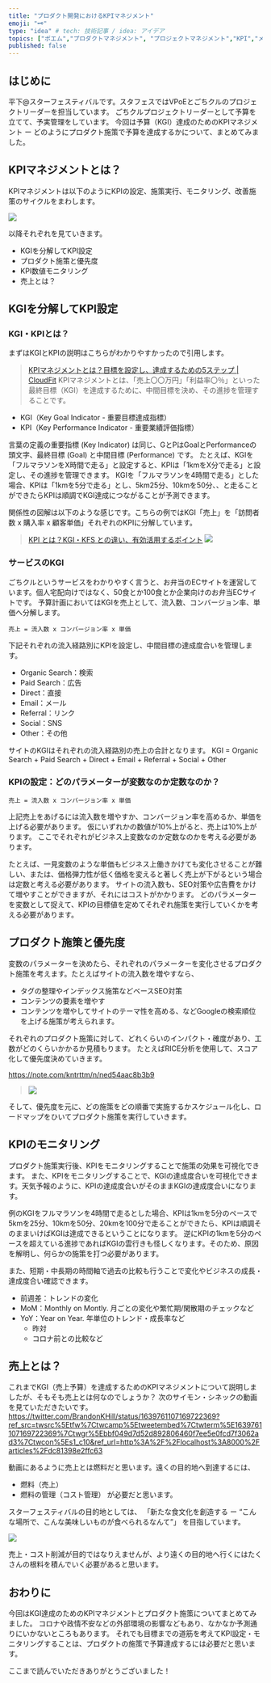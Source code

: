 ```yaml
---
title: "プロダクト開発におけるKPIマネジメント"
emoji: "🗝️"
type: "idea" # tech: 技術記事 / idea: アイデア
topics: ["ポエム","プロダクトマネジメント", "プロジェクトマネジメント","KPI","メモ"]
published: false
---
```


## はじめに

平下@スターフェスティバルです。スタフェスではVPoEとごちクルのプロジェクトリーダーを担当しています。
ごちクルプロジェクトリーダーとして予算を立てて、予実管理をしています。
今回は予算（KGI）達成のためのKPIマネジメント ー どのようにプロダクト施策で予算を達成するかについて、まとめてみました。


## KPIマネジメントとは？

KPIマネジメントは以下のようにKPIの設定、施策実行、モニタリング、改善施策のサイクルをまわします。

![](/images/dc81398e2ffc63/kpi-cycle.png)

以降それぞれを見ていきます。

- KGIを分解してKPI設定
- プロダクト施策と優先度
- KPI数値モニタリング
- 売上とは？


## KGIを分解してKPI設定
### KGI・KPIとは？

まずはKGIとKPIの説明はこちらがわかりやすかったので引用します。

> [KPIマネジメントとは？目標を設定し、達成するための5ステップ | CloudFit](https://cloudfit.co.jp/article/167)
> KPIマネジメントとは、「売上〇〇万円」「利益率〇％」といった最終目標（KGI）を達成するために、中間目標を決め、その進捗を管理することです。

 - KGI（Key Goal Indicator - 重要目標達成指標）
 - KPI（Key Performance Indicator - 重要業績評価指標）

言葉の定義の重要指標 (Key Indicator) は同じ、GとPはGoalとPerformanceの頭文字、最終目標 (Goal) と中間目標 (Performance) です。
たとえば、KGIを「フルマラソンをX時間で走る」と設定すると、KPIは「1kmをX分で走る」と設定し、その進捗を管理できます。
KGIを「フルマラソンを4時間で走る」とした場合、KPIは「1kmを5分で走る」とし、5km25分、10kmを50分、、と走ることができたらKPIは順調でKGI達成につながることが予測できます。

関係性の図解は以下のような感じです。こちらの例ではKGI「売上」を「訪問者数 x 購入率 x 顧客単価」それぞれのKPIに分解しています。

> [KPI とは？KGI・KFS との違い、有効活用するポイント](https://www.tableau.com/ja-jp/learn/articles/what-is-KPI)
> ![](/images/dc81398e2ffc63/kpi.jpg)

### サービスのKGI

ごちクルというサービスをわかりやすく言うと、お弁当のECサイトを運営しています。個人宅配向けではなく、50食とか100食とか企業向けのお弁当ECサイトです。
予算計画においてはKGIを売上として、流入数、コンバージョン率、単価へ分解します。

```
売上 = 流入数 x コンバージョン率 x 単価
```

下記それぞれの流入経路別にKPIを設定し、中間目標の達成度合いを管理します。
- Organic Search：検索
- Paid Search：広告
- Direct：直接
- Email：メール
- Referral：リンク
- Social：SNS
- Other：その他

サイトのKGIはそれぞれの流入経路別の売上の合計となります。
KGI = Organic Search + Paid Search + Direct + Email + Referral + Social + Other


### KPIの設定：どのパラメーターが変数なのか定数なのか？

```
売上 = 流入数 x コンバージョン率 x 単価
```

上記売上をあげるには流入数を増やすか、コンバージョン率を高めるか、単価を上げる必要があります。
仮にいずれかの数値が10%上がると、売上は10%上がります。
ここでそれぞれがビジネス上変数なのか定数なのかを考える必要があります。

たとえば、一見変数のような単価もビジネス上働きかけても変化させることが難しい、または、価格弾力性が低く価格を変えると著しく売上が下がるという場合は定数と考える必要があります。
サイトの流入数も、SEO対策や広告費をかけて増やすことができますが、それにはコストがかかります。
どのパラメーターを変数として捉えて、KPIの目標値を定めてそれぞれ施策を実行していくかを考える必要があります。


## プロダクト施策と優先度

変数のパラメーターを決めたら、それぞれのパラメーターを変化させるプロダクト施策を考えます。たとえばサイトの流入数を増やすなら、
- タグの整理やインデックス施策などベースSEO対策
- コンテンツの要素を増やす
- コンテンツを増やしてサイトのテーマ性を高める、などGoogleの検索順位を上げる施策が考えられます。

それぞれのプロダクト施策に対して、どれくらいのインパクト・確度があり、工数がどのくらいかかるか見積もります。
たとえばRICE分析を使用して、スコア化して優先度決めていきます。

https://note.com/kntrttm/n/ned54aac8b3b9
> ![](/images/dc81398e2ffc63/rice.png)

そして、優先度を元に、どの施策をどの順番で実施するかスケジュール化し、ロードマップをひいてプロダクト施策を実行していきます。

## KPIのモニタリング
プロダクト施策実行後、KPIをモニタリングすることで施策の効果を可視化できます。
また、KPIをモニタリングすることで、KGIの達成度合いを可視化できます。天気予報のように、KPIの達成度合いがそのままKGIの達成度合いになります。

例のKGIをフルマラソンを4時間で走るとした場合、KPIは1kmを5分のペースで5kmを25分、10kmを50分、20kmを100分で走ることができたら、KPIは順調そのままいけばKGIは達成できるということになります。
逆にKPIの1kmを5分のペースを超えている進捗であればKGIの雲行きも怪しくなります。そのため、原因を解明し、何らかの施策を打つ必要があります。

また、短期・中長期の時間軸で過去の比較も行うことで変化やビジネスの成長・達成度合い確認できます。
- 前週差：トレンドの変化
- MoM：Monthly on Montly. 月ごとの変化や繁忙期/閑散期のチェックなど
- YoY：Year on Year. 年単位のトレンド・成長率など
    - 昨対
    - コロナ前との比較など


## 売上とは？

これまでKGI（売上予算）を達成するためのKPIマネジメントについて説明しましたが、そもそも売上とは何なのでしょうか？
次のサイモン・シネックの動画を見ていただきたいです。
https://twitter.com/BrandonKHill/status/1639761107169722369?ref_src=twsrc%5Etfw%7Ctwcamp%5Etweetembed%7Ctwterm%5E1639761107169722369%7Ctwgr%5Ebbf049d7d52d892806460f7ee5e0fcd7f3062ad3%7Ctwcon%5Es1_c10&ref_url=http%3A%2F%2Flocalhost%3A8000%2Farticles%2Fdc81398e2ffc63

動画にあるように売上とは燃料だと思います。遠くの目的地へ到達するには、
- 燃料（売上）
- 燃料の管理（コスト管理）
が必要だと思います。

スターフェスティバルの目的地としては、
「新たな食文化を創造する ー “こんな場所で、こんな美味しいものが食べられるなんて”」
を目指しています。

![](/images/dc81398e2ffc63/roadmap.png)

売上・コスト削減が目的ではなりえませんが、より遠くの目的地へ行くにはたくさんの根料を積んでいく必要があると思います。

## おわりに
今回はKGI達成のためのKPIマネジメントとプロダクト施策についてまとめてみました。
コロナや政情不安などの外部環境の影響などもあり、なかなか予測通りにいかないところもあります。
それでも目標までの道筋を考えてKPI設定・モニタリングすることは、プロダクトの施策で予算達成するには必要だと思います。


ここまで読んでいただきありがとうございました！